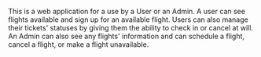 This is a web application for a use by a User or an Admin. 
A user can see flights available and sign up for an available flight. Users can also manage their tickets' statuses by giving them the ability to check in or cancel at will. 
An Admin can also see any flights' information and can schedule a flight, cancel a flight, or make a flight unavailable. 
